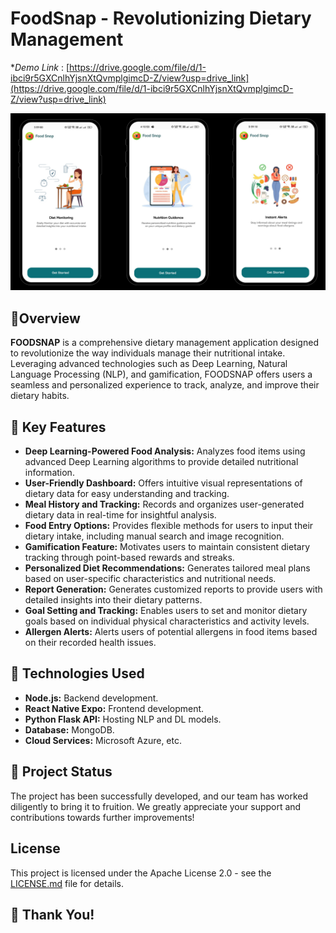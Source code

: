 # FoodSnap - Revolutionizing Dietary Management
 **Demo Link* : [https://drive.google.com/file/d/1-ibci9r5GXCnlhYjsnXtQvmplgimcD-Z/view?usp=drive_link](https://drive.google.com/file/d/1-ibci9r5GXCnlhYjsnXtQvmplgimcD-Z/view?usp=drive_link)
 
![foodsnap logo](https://github.com/EsubShaik/foodsnap_app/blob/main/git_assets/foodsnap.jpg)

## 🎯Overview
**FOODSNAP** is a comprehensive dietary management application designed to revolutionize the way individuals manage their nutritional intake. Leveraging advanced technologies such as Deep Learning, Natural Language Processing (NLP), and gamification, FOODSNAP offers users a seamless and personalized experience to track, analyze, and improve their dietary habits.

## 🌟 Key Features

- **Deep Learning-Powered Food Analysis:** Analyzes food items using advanced Deep Learning algorithms to provide detailed nutritional information.
- **User-Friendly Dashboard:** Offers intuitive visual representations of dietary data for easy understanding and tracking.
- **Meal History and Tracking:** Records and organizes user-generated dietary data in real-time for insightful analysis.
- **Food Entry Options:** Provides flexible methods for users to input their dietary intake, including manual search and image recognition.
- **Gamification Feature:** Motivates users to maintain consistent dietary tracking through point-based rewards and streaks.
- **Personalized Diet Recommendations:** Generates tailored meal plans based on user-specific characteristics and nutritional needs.
- **Report Generation:** Generates customized reports to provide users with detailed insights into their dietary patterns.
- **Goal Setting and Tracking:** Enables users to set and monitor dietary goals based on individual physical characteristics and activity levels.
- **Allergen Alerts:** Alerts users of potential allergens in food items based on their recorded health issues.

## 🔧 Technologies Used

- **Node.js:** Backend development.
- **React Native Expo:** Frontend development.
- **Python Flask API:** Hosting NLP and DL models.
- **Database:** MongoDB.
- **Cloud Services:** Microsoft Azure, etc.

## 📆 Project Status

The project has been successfully developed, and our team has worked diligently to bring it to fruition. We greatly appreciate your support and contributions towards further improvements!

## License

This project is licensed under the Apache License 2.0 - see the [LICENSE.md](LICENSE.md) file for details.

## 👏 Thank You!

